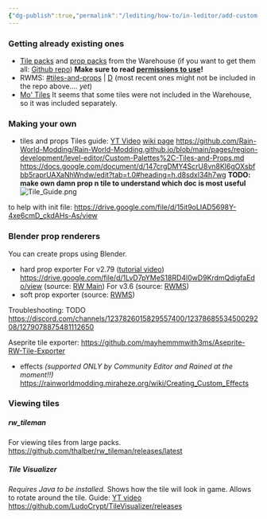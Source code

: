 ```yaml
---
{"dg-publish":true,"permalink":"/lediting/how-to/in-leditor/add-custom-props-and-tiles-and-effects/"}
---
```


### Getting already existing ones
- [Tile packs](https://seroen.github.io/Seroens-Repo/tiles.html) and [prop packs](https://seroen.github.io/Seroens-Repo/props.html) from the Warehouse (if you want to get them all: [Github repo](https://github.com/Seroen/Seroens-Repo-Files))
**Make sure to read [permissions to use](https://github.com/Seroen/Seroens-Repo-Files/blob/main/Please%20read%20this%20if%20you%20are%20installing%20the%20region%20files.txt)!**
- RWMS: [\#tiles-and-props](https://discord.com/channels/1237826015829557400/1240708497469866134) | [D](discord://discord.com/channels/1237826015829557400/1240708497469866134) (most recent ones might not be included in the repo above.... *yet*)
- [Mo' Tiles](https://github.com/rwslugcat/mo-tiles-rw/releases/tag/release)
It seems that some tiles were not included in the Warehouse, so it was included separately.




### Making your own
- tiles and props
Tiles guide: [YT Video](https://www.youtube.com/watch?v=maOTf24PEKs&list=PLOpeR3bQUKEJIGBJ3TATHBLmNvZwyYioT&index=9)
[wiki page](https://rainworldmodding.miraheze.org/wiki/Creating_Custom_Tiles_and_Props)
https://github.com/Rain-World-Modding/Rain-World-Modding.github.io/blob/main/pages/region-development/level-editor/Custom-Palettes%2C-Tiles-and-Props.md
https://docs.google.com/document/d/147crgDMY4ScrU8vn8Kl6gOXsbfbb5raprUAXaNhWndw/edit?tab=t.0#heading=h.d8sdxl34h7wg
**TODO: make own damn prop n tile to understand which doc is most useful**
![Tile_Guide.png](/img/user/pics/Tile_Guide.png)

to help with init file: 
https://drive.google.com/file/d/15it9oLIAD5698Y-4xe6cmD_ckdAHs-As/view

### Blender prop renderers
You can create props using Blender. 
- hard prop exporter
For v2.79 ([tutorial video](https://youtu.be/8Nm1jWggH2I)) 
https://drive.google.com/file/d/1LvD7pYMeS18RD4l0wD9KrdmQdigfaEdo/view
(source: [RW Main](https://discord.com/channels/291184728944410624/305139167300550666/420327770187366400))
For v3.6
(source: [RWMS](https://discord.com/channels/1237826015829557400/1238172653819527168/1245868873140539402))
- soft prop exporter
(source: [RWMS](https://discord.com/channels/1237826015829557400/1238172653819527168/1245873535822598165))

Troubleshooting:
TODO
https://discord.com/channels/1237826015829557400/1237868553450029208/1279078875481112650



Aseprite tile exporter: https://github.com/mayhemmmwith3ms/Aseprite-RW-Tile-Exporter


- effects *(supported ONLY by Community Editor and Rained at the moment!!)*
https://rainworldmodding.miraheze.org/wiki/Creating_Custom_Effects

### Viewing tiles
##### rw_tileman
For viewing tiles from large packs.
https://github.com/thalber/rw_tileman/releases/latest

##### Tile Visualizer
*Requires Java to be installed.*
Shows how the tile will look in game. Allows to rotate around the tile.
Guide: [YT video](https://youtu.be/MoX6hXQZVMw)
https://github.com/LudoCrypt/TileVisualizer/releases